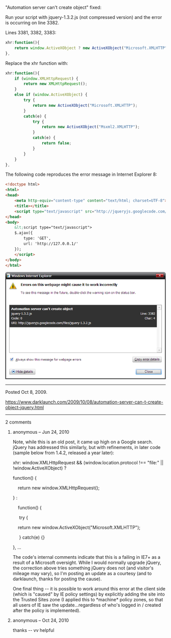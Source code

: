 "Automation server can't create object" fixed:

Run your script with jquery-1.3.2.js (not compressed version) and the error is occurring on line 3382.

Lines 3381, 3382, 3383:
```javascript
xhr:function(){
	return window.ActiveXObject ? new ActiveXObject("Microsoft.XMLHTTP") : new XMLHttpRequest();
},
```

Replace the xhr function with:
```javascript
xhr:function(){
	if (window.XMLHttpRequest) {
		return new XMLHttpRequest();
	}
	else if (window.ActiveXObject) {
		try {
			return new ActiveXObject("Microsoft.XMLHTTP");
		}
		catch(e) {
			try {
				return new ActiveXObject("Msxml2.XMLHTTP");
			}
			catch(e) {
				return false;
			}
		}
	}
},
```

The following code reproduces the error message in Internet Explorer 8:
```html
<!doctype html>
<html>
<head>
	<meta http-equiv="content-type" content="text/html; charset=UTF-8">
	<title></title>
	<script type="text/javascript" src="http://jqueryjs.googlecode.com/files/jquery-1.3.2.js"></script>
</head>
<body>
	&lt;script type="text/javascript">
	$.ajax({
		type: 'GET',
		url: 'http://127.0.0.1/'
	});
	</script>
</body>
</html>
```

<img alt="image" src="/img/uploads/2009-10/Iq0Wu.png" />

---

Posted Oct 8, 2009.

https://www.darklaunch.com/2009/10/08/automation-server-can-t-create-object-jquery.html

---

2 comments

<ol>
    <li>
        <div>
            anonymous &ndash; Jun 24, 2010
            <div>
                <p>Note, while this is an old post, it came up high on a Google search. jQuery has addressed this similarly, but with refinements, in later code (sample below from 1.4.2, released a year later):</p><p></p><p>xhr: window.XMLHttpRequest &amp;&amp; (window.location.protocol !== "file:" || !window.ActiveXObject) ?</p><p>  function() {</p><p>&nbsp;&nbsp;&nbsp;&nbsp;return new window.XMLHttpRequest();</p><p>  } :</p><p>&nbsp;&nbsp;&nbsp;&nbsp;function() {</p><p>&nbsp;&nbsp;&nbsp;&nbsp;  try {</p><p>&nbsp;&nbsp;&nbsp;&nbsp;return new window.ActiveXObject("Microsoft.XMLHTTP");</p><p>&nbsp;&nbsp;&nbsp;&nbsp;  } catch(e) {}</p><p>}, ...</p><p></p><p>The code's internal comments indicate that this is a failing in IE7+ as a result of a Microsoft oversight. While I would normally upgrade jQuery, the correction above tries something jQuery does not (and visitor's mileage may vary), so I'm posting an update as a courtesy (and to darklaunch, thanks for posting the cause).</p><p></p><p>One final thing -- it is possible to work around this error at the client side (which is "caused" by IE policy settings) by explicitly adding the site into the Trusted Sites zone (I applied this to *machine* policy zones, so that all users of IE saw the update...regardless of who's logged in / created after the policy is implemented).</p>
            </div>
        </div>
    </li>
    <li>
        <div>
            anonymous &ndash; Oct 24, 2010
            <div>
                <p>thanks  -- vv helpful</p>
            </div>
        </div>
    </li>
</ol>
